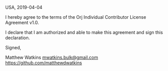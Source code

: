 USA, 2019-04-04

I hereby agree to the terms of the Orj Individual Contributor License
Agreement v1.0.

I declare that I am authorized and able to make this agreement and sign this
declaration.

Signed,

Matthew Watkins mwatkins.bulk@gmail.com https://github.com/matthewdwatkins
